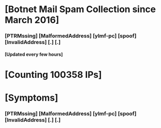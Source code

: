 # [Botnet Mail Spam Collection since March 2016]
### [PTRMssing] [MalformedAddress] [ylmf-pc] [spoof] [InvalidAddress] [.] [.]
#### [Updated every few hours]

# [Counting 100358 IPs]

# [Symptoms] 
###   [PTRMssing] [MalformedAddress] [ylmf-pc] [spoof] [InvalidAddress] [.] [.]
